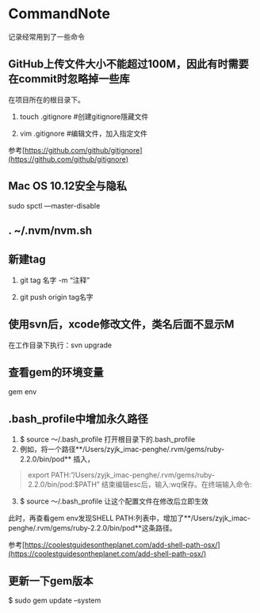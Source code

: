 # CommandNote
记录经常用到了一些命令

## GitHub上传文件大小不能超过100M，因此有时需要在commit时忽略掉一些库
在项目所在的根目录下。

1. touch  .gitignore     #创建gitignore隱藏文件  

2. vim    .gitignore     #编辑文件，加入指定文件

参考[https://github.com/github/gitignore](https://github.com/github/gitignore)

## Mac OS 10.12安全与隐私
sudo spctl —master-disable

## . ~/.nvm/nvm.sh

## 新建tag

1. git tag 名字 -m “注释”

2. git push origin tag名字

## 使用svn后，xcode修改文件，类名后面不显示**M**
在工作目录下执行：svn upgrade

## 查看gem的环境变量
gem env

## .bash_profile中增加永久路径
1. $ source ～/.bash_profile 打开根目录下的.bash_profile
2. 例如，将一个路径**/Users/zyjk_imac-penghe/.rvm/gems/ruby-2.2.0/bin/pod** 插入，

> export PATH:”/Users/zyjk_imac-penghe/.rvm/gems/ruby-2.2.0/bin/pod:$PATH”
结束编辑esc后，输入:wq保存。在终端输入命令:

3. $ source ～/.bash_profile  让这个配置文件在修改后立即生效

此时，再查看gem env发现SHELL PATH:列表中，增加了**/Users/zyjk_imac-penghe/.rvm/gems/ruby-2.2.0/bin/pod**这条路径。

参考[https://coolestguidesontheplanet.com/add-shell-path-osx/](https://coolestguidesontheplanet.com/add-shell-path-osx/)

## 更新一下gem版本
$ sudo gem update –system
